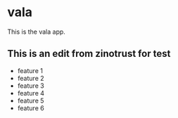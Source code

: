 # vala
This is the vala app.

## This is an edit from zinotrust for test

- feature 1
- feature 2
- feature 3
- feature 4
- feature 5
- feature 6
